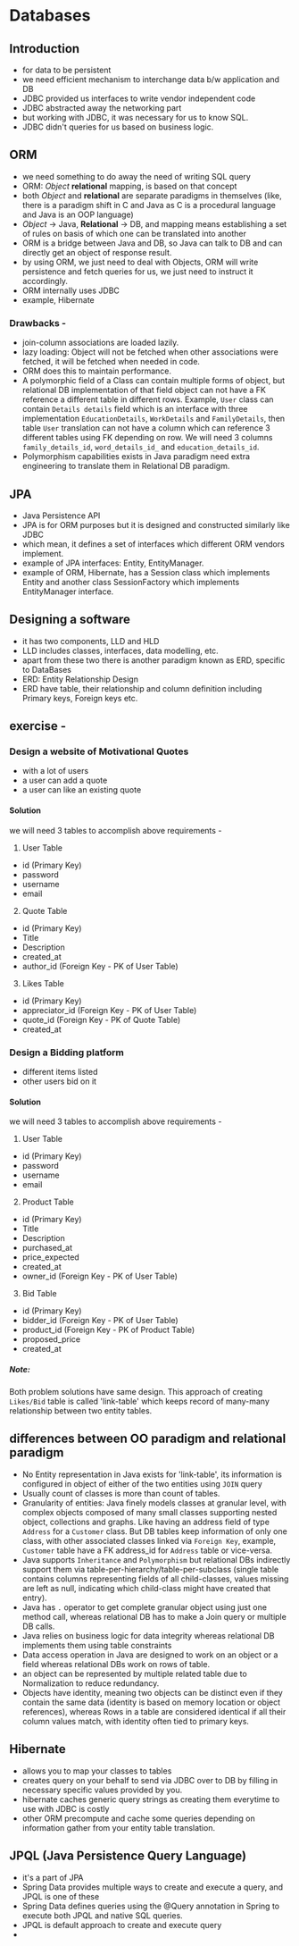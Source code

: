# Databases

## Introduction
- for data to be persistent
- we need efficient mechanism to interchange data b/w application and DB
- JDBC provided us interfaces to write vendor independent code
- JDBC abstracted away the networking part
- but working with JDBC, it was necessary for us to know SQL.
- JDBC didn't queries for us based on business logic.

## ORM
- we need something to do away the need of writing SQL query
- ORM: _Object_ **relational** mapping, is based on that concept
- both _Object_ and **relational** are separate paradigms in themselves (like, there is a paradigm shift in C and Java as C is a procedural language and Java is an OOP language)
- _Object_ -> Java, **Relational** -> DB, and mapping means establishing a set of rules on basis of which one can be translated into another
- ORM is a bridge between Java and DB, so Java can talk to DB and can directly get an object of response result.
- by using ORM, we just need to deal with Objects, ORM will write persistence and fetch queries for us, we just need to instruct it accordingly.
- ORM internally uses JDBC
- example, Hibernate

### Drawbacks -
- join-column associations are loaded lazily.
- lazy loading: Object will not be fetched when other associations were fetched, it will be fetched when needed in code.
- ORM does this to maintain performance.
- A polymorphic field of a Class can contain multiple forms of object, but relational DB implementation of that field object can not have a FK reference a different table in different rows. Example, `User` class can contain `Details details` field which is an interface with three implementation `EducationDetails`, `WorkDetails` and `FamilyDetails`, then table `User` translation can not have a column which can reference 3 different tables using FK depending on row. We will need 3 columns `family_details_id`, `word_details_id_` and `education_details_id`.
- Polymorphism capabilities exists in Java paradigm need extra engineering to translate them in Relational DB paradigm.

## JPA
- Java Persistence API
- JPA is for ORM purposes but it is designed and constructed similarly like JDBC
- which mean, it defines a set of interfaces which different ORM vendors implement.
- example of JPA interfaces: Entity, EntityManager.
- example of ORM, Hibernate, has a Session class which implements Entity and another class SessionFactory which implements EntityManager interface.

## Designing a software
- it has two components, LLD and HLD
- LLD includes classes, interfaces, data modelling, etc.
- apart from these two there is another paradigm known as ERD, specific to DataBases
- ERD: Entity Relationship Design
- ERD have table, their relationship and column definition including Primary keys, Foreign keys etc.

## exercise - 
### Design a website of Motivational Quotes
- with a lot of users
- a user can add a quote
- a user can like an existing quote

#### Solution
we will need 3 tables to accomplish above requirements -
1. User Table
- id (Primary Key)
- password
- username
- email

2. Quote Table
- id (Primary Key)
- Title
- Description
- created_at
- author_id (Foreign Key - PK of User Table)

3. Likes Table
- id (Primary Key)
- appreciator_id (Foreign Key - PK of User Table)
- quote_id (Foreign Key - PK of Quote Table)
- created_at

### Design a Bidding platform
- different items listed
- other users bid on it

#### Solution
we will need 3 tables to accomplish above requirements -
1. User Table
- id (Primary Key)
- password
- username
- email

2. Product Table
- id (Primary Key)
- Title
- Description
- purchased_at
- price_expected
- created_at
- owner_id (Foreign Key - PK of User Table)

3. Bid Table
- id (Primary Key)
- bidder_id (Foreign Key - PK of User Table)
- product_id (Foreign Key - PK of Product Table)
- proposed_price
- created_at

##### Note:
Both problem solutions have same design. This approach of creating `Likes/Bid` table is called 'link-table' which keeps record of many-many relationship between two entity tables.

## differences between OO paradigm and relational paradigm
- No Entity representation in Java exists for 'link-table', its information is configured in object of either of the two entities using `JOIN` query
- Usually count of classes is more than count of tables.
- Granularity of entities: Java finely models classes at granular level, with complex objects composed of many small classes supporting nested object, collections and graphs. Like having an address field of type `Address` for a `Customer` class. But DB tables keep information of only one class, with other associated classes linked via `Foreign Key`, example, `Customer` table have a FK address_id for `Address` table or vice-versa.
- Java supports `Inheritance` and `Polymorphism` but relational DBs indirectly support them via table-per-hierarchy/table-per-subclass (single table contains columns representing fields of all child-classes, values missing are left as null, indicating which child-class might have created that entry).
- Java has `.` operator to get complete granular object using just one method call, whereas relational DB has to make a Join query or multiple DB calls.
- Java relies on business logic for data integrity whereas relational DB implements them using table constraints
- Data access operation in Java are designed to work on an object or a field whereas relational DBs work on rows of table.
- an object can be represented by multiple related table due to Normalization to reduce redundancy.
- Objects have identity, meaning two objects can be distinct even if they contain the same data (identity is based on memory location or object references), whereas Rows in a table are considered identical if all their column values match, with identity often tied to primary keys.

## Hibernate
- allows you to map your classes to tables
- creates query on your behalf to send via JDBC over to DB by filling in necessary specific values provided by you.
- hibernate caches generic query strings as creating them everytime to use with JDBC is costly
- other ORM precompute and cache some queries depending on information gather from your entity table translation.

## JPQL (Java Persistence Query Language)
- it's a part of JPA
- Spring Data provides multiple ways to create and execute a query, and JPQL is one of these
- Spring Data defines queries using the @Query annotation in Spring to execute both JPQL and native SQL queries.
- JPQL is default approach to create and execute query
- 